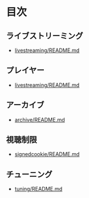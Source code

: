 # 目次

## ライブストリーミング

- <a href='livestreaming/README.md'>livestreaming/README.md</a>

## プレイヤー

- <a href='livestreaming/README.md'>livestreaming/README.md</a>

## アーカイブ

- <a href='archive/README.md'>archive/README.md</a>

## 視聴制限

- <a href='signedcookie/README.md'>signedcookie/README.md</a>

## チューニング

- <a href='tuning/README.md'>tuning/README.md</a>


